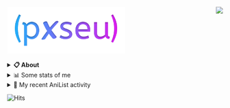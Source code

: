 <a href="https://discord.com/users/338718840873811979"><img align="right" src="https://lanyard-profile-readme.vercel.app/api/338718840873811979?bg=00000000" /></a>

<a href="https://pxseu.com/"><img src="./assets/logo.png" height="110" /></a>
<details>
  <summary><b>📋 About</b></summary>

  I make stuff. \
  Mostly with TypeScript. \
  You can probably find more on my website.

  [🌐 website](https://www.pxseu.com 'MY WEBSITEEEEEEEEEEEEEEEEE') \
  [📧 email](mailto:me@pxseu.com 'MY EMAILLLLLLLLLL')
</details>

<details>
  <summary>📊 Some stats of me</summary>
  
![My github stats!](https://github-readme-stats.vercel.app/api?username=pxseu&show_icons=true&custom_title=My%20Github%20Stats:&line_height=33&include_all_commits=true&bg_color=00000000&title_color=00CCAA&text_color=dddddd&hide_border=true&hide_title=true#gh-dark-mode-only) \
![My top langauges](https://github-readme-stats.vercel.app/api/top-langs?username=pxseu&show_icons=true&layout=compact&card_width=645&bg_color=00000000&title_color=00CCAA&text_color=dddddd&hide_border=true&hide_title=true#gh-dark-mode-only)
</details>

<details>
  <summary>🌸 My recent AniList activity</summary>
  
<!-- ANILIST_ACTIVITY:start -->

-   📖 Read chapter 239 of [Tokyo Revengers](https://anilist.co/manga/102988) (18:39, 25 January 2022)
-   📖 Plans to read [Koi wa Ii kara Nemuritai!](https://anilist.co/manga/125489) (21:23, 24 January 2022)
-   📺 Watched episode 5 - 8 of [Bungo Stray Dogs](https://anilist.co/anime/21311) (20:11, 24 January 2022)
-   📺 Watched episode 3 - 4 of [Bungo Stray Dogs](https://anilist.co/anime/21311) (23:34, 23 January 2022)
-   📺 Watched episode 3 of [Attack on Titan Final Season Part 2](https://anilist.co/anime/131681) (23:27, 23 January 2022)

<!-- ANILIST_ACTIVITY:end -->
</details>



![Hits](https://hits.link/hits?url=https://github.com/pxseu&label=views&bgRight=ff69b4)


